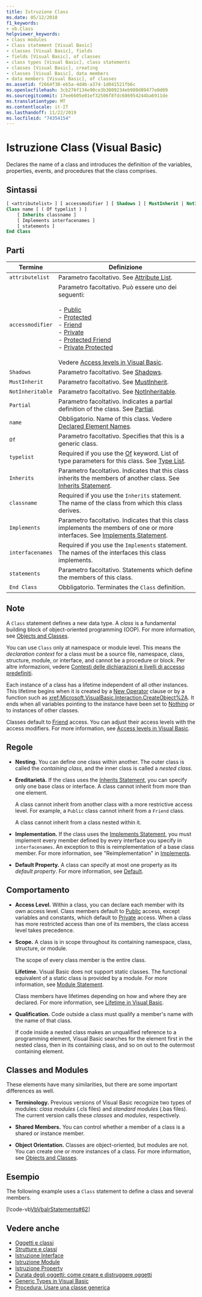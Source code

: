 ```yaml
---
title: Istruzione Class
ms.date: 05/12/2018
f1_keywords:
- vb.Class
helpviewer_keywords:
- class modules
- Class statement [Visual Basic]
- classes [Visual Basic], fields
- fields [Visual Basic], of classes
- class types [Visual Basic], class statements
- classes [Visual Basic], creating
- classes [Visual Basic], data members
- data members [Visual Basic], of classes
ms.assetid: f2664f38-eb5a-4d4b-a374-1d041521fb6c
ms.openlocfilehash: 3cb276f134e90ce3b3009234eb980d89477e0d09
ms.sourcegitcommit: 17ee6605e01ef32506f8fdc686954244ba6911de
ms.translationtype: MT
ms.contentlocale: it-IT
ms.lasthandoff: 11/22/2019
ms.locfileid: "74354154"
---
```

# <a name="class-statement-visual-basic"></a>Istruzione Class (Visual Basic)
Declares the name of a class and introduces the definition of the variables, properties, events, and procedures that the class comprises.  
  
## <a name="syntax"></a>Sintassi  
  
```vb  
[ <attributelist> ] [ accessmodifier ] [ Shadows ] [ MustInherit | NotInheritable ] [ Partial ] _  
Class name [ ( Of typelist ) ]  
    [ Inherits classname ]  
    [ Implements interfacenames ]  
    [ statements ]  
End Class  
```  
  
## <a name="parts"></a>Parti  
  
|Termine|Definizione|  
|---|---|  
|`attributelist`|Parametro facoltativo. See [Attribute List](../../../visual-basic/language-reference/statements/attribute-list.md).|  
|`accessmodifier`|Parametro facoltativo. Può essere uno dei seguenti:<br /><br /> -   [Public](../../../visual-basic/language-reference/modifiers/public.md)<br />-   [Protected](../../../visual-basic/language-reference/modifiers/protected.md)<br />-   [Friend](../../../visual-basic/language-reference/modifiers/friend.md)<br />-   [Private](../../../visual-basic/language-reference/modifiers/private.md)<br />-   [Protected Friend](../../language-reference/modifiers/protected-friend.md)<br />- [Private Protected](../../language-reference/modifiers/private-protected.md)<br/><br/> Vedere [Access levels in Visual Basic](../../../visual-basic/programming-guide/language-features/declared-elements/access-levels.md).|  
|`Shadows`|Parametro facoltativo. See [Shadows](../../../visual-basic/language-reference/modifiers/shadows.md).|  
|`MustInherit`|Parametro facoltativo. See [MustInherit](../../../visual-basic/language-reference/modifiers/mustinherit.md).|  
|`NotInheritable`|Parametro facoltativo. See [NotInheritable](../../../visual-basic/language-reference/modifiers/notinheritable.md).|  
|`Partial`|Parametro facoltativo. Indicates a partial definition of the class. See [Partial](../../../visual-basic/language-reference/modifiers/partial.md).|  
|`name`|Obbligatorio. Name of this class. Vedere [Declared Element Names](../../../visual-basic/programming-guide/language-features/declared-elements/declared-element-names.md).|  
|`Of`|Parametro facoltativo. Specifies that this is a generic class.|  
|`typelist`|Required if you use the [Of](../../../visual-basic/language-reference/statements/of-clause.md) keyword. List of type parameters for this class. See [Type List](../../../visual-basic/language-reference/statements/type-list.md).|  
|`Inherits`|Parametro facoltativo. Indicates that this class inherits the members of another class. See [Inherits Statement](../../../visual-basic/language-reference/statements/inherits-statement.md).|  
|`classname`|Required if you use the `Inherits` statement. The name of the class from which this class derives.|  
|`Implements`|Parametro facoltativo. Indicates that this class implements the members of one or more interfaces. See [Implements Statement](../../../visual-basic/language-reference/statements/implements-statement.md).|  
|`interfacenames`|Required if you use the `Implements` statement. The names of the interfaces this class implements.|  
|`statements`|Parametro facoltativo. Statements which define the members of this class.|  
|`End Class`|Obbligatorio. Terminates the `Class` definition.|  
  
## <a name="remarks"></a>Note  
 A `Class` statement defines a new data type. A *class* is a fundamental building block of object-oriented programming (OOP). For more information, see [Objects and Classes](../../../visual-basic/programming-guide/language-features/objects-and-classes/index.md).  
  
 You can use `Class` only at namespace or module level. This means the *declaration context* for a class must be a source file, namespace, class, structure, module, or interface, and cannot be a procedure or block. Per altre informazioni, vedere [Contesti delle dichiarazioni e livelli di accesso predefiniti](../../../visual-basic/language-reference/statements/declaration-contexts-and-default-access-levels.md).  
  
 Each instance of a class has a lifetime independent of all other instances. This lifetime begins when it is created by a [New Operator](../../../visual-basic/language-reference/operators/new-operator.md) clause or by a function such as <xref:Microsoft.VisualBasic.Interaction.CreateObject%2A>. It ends when all variables pointing to the instance have been set to [Nothing](../../../visual-basic/language-reference/nothing.md) or to instances of other classes.  
  
 Classes default to [Friend](../../../visual-basic/language-reference/modifiers/friend.md) access. You can adjust their access levels with the access modifiers. For more information, see [Access levels in Visual Basic](../../../visual-basic/programming-guide/language-features/declared-elements/access-levels.md).  
  
## <a name="rules"></a>Regole  
  
- **Nesting.** You can define one class within another. The outer class is called the *containing class*, and the inner class is called a *nested class*.  
  
- **Ereditarietà.** If the class uses the [Inherits Statement](../../../visual-basic/language-reference/statements/inherits-statement.md), you can specify only one base class or interface. A class cannot inherit from more than one element.  
  
     A class cannot inherit from another class with a more restrictive access level. For example, a `Public` class cannot inherit from a `Friend` class.  
  
     A class cannot inherit from a class nested within it.  
  
- **Implementation.** If the class uses the [Implements Statement](../../../visual-basic/language-reference/statements/implements-statement.md), you must implement every member defined by every interface you specify in `interfacenames`. An exception to this is reimplementation of a base class member. For more information, see "Reimplementation" in [Implements](../../../visual-basic/language-reference/statements/implements-clause.md).  
  
- **Default Property.** A class can specify at most one property as its *default property*. For more information, see [Default](../../../visual-basic/language-reference/modifiers/default.md).  
  
## <a name="behavior"></a>Comportamento  
  
- **Access Level.** Within a class, you can declare each member with its own access level. Class members default to [Public](../../../visual-basic/language-reference/modifiers/public.md) access, except variables and constants, which default to [Private](../../../visual-basic/language-reference/modifiers/private.md) access. When a class has more restricted access than one of its members, the class access level takes precedence.  
  
- **Scope.** A class is in scope throughout its containing namespace, class, structure, or module.  
  
     The scope of every class member is the entire class.  
  
     **Lifetime.** Visual Basic does not support static classes. The functional equivalent of a static class is provided by a module. For more information, see [Module Statement](../../../visual-basic/language-reference/statements/module-statement.md).  
  
     Class members have lifetimes depending on how and where they are declared. For more information, see [Lifetime in Visual Basic](../../../visual-basic/programming-guide/language-features/declared-elements/lifetime.md).  
  
- **Qualification.** Code outside a class must qualify a member's name with the name of that class.  
  
     If code inside a nested class makes an unqualified reference to a programming element, Visual Basic searches for the element first in the nested class, then in its containing class, and so on out to the outermost containing element.  
  
## <a name="classes-and-modules"></a>Classes and Modules  
 These elements have many similarities, but there are some important differences as well.  
  
- **Terminology.** Previous versions of Visual Basic recognize two types of modules: *class modules* (.cls files) and *standard modules* (.bas files). The current version calls these *classes* and *modules*, respectively.  
  
- **Shared Members.** You can control whether a member of a class is a shared or instance member.  
  
- **Object Orientation.** Classes are object-oriented, but modules are not. You can create one or more instances of a class. For more information, see [Objects and Classes](../../../visual-basic/programming-guide/language-features/objects-and-classes/index.md).  
  
## <a name="example"></a>Esempio  
 The following example uses a `Class` statement to define a class and several members.  
  
 [!code-vb[VbVbalrStatements#62](~/samples/snippets/visualbasic/VS_Snippets_VBCSharp/VbVbalrStatements/VB/Class1.vb#62)]  
  
## <a name="see-also"></a>Vedere anche

- [Oggetti e classi](../../../visual-basic/programming-guide/language-features/objects-and-classes/index.md)
- [Strutture e classi](../../../visual-basic/programming-guide/language-features/data-types/structures-and-classes.md)
- [Istruzione Interface](../../../visual-basic/language-reference/statements/interface-statement.md)
- [Istruzione Module](../../../visual-basic/language-reference/statements/module-statement.md)
- [Istruzione Property](../../../visual-basic/language-reference/statements/property-statement.md)
- [Durata degli oggetti: come creare e distruggere oggetti](../../../visual-basic/programming-guide/language-features/objects-and-classes/object-lifetime-how-objects-are-created-and-destroyed.md)
- [Generic Types in Visual Basic](../../../visual-basic/programming-guide/language-features/data-types/generic-types.md)
- [Procedura: Usare una classe generica](../../../visual-basic/programming-guide/language-features/data-types/how-to-use-a-generic-class.md)
